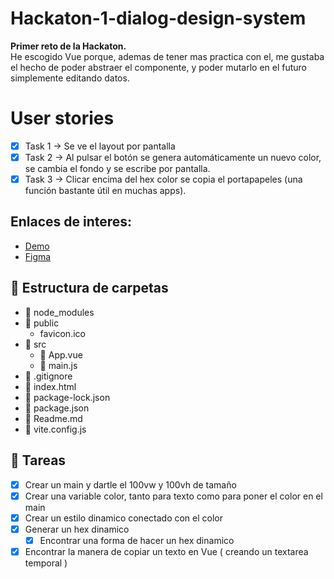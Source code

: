 # Hackaton-1-dialog-design-system
**Primer reto de la Hackaton.**</br>
He escogido Vue porque, ademas de tener mas practica con el, me gustaba el hecho de poder abstraer el componente, y poder mutarlo en el futuro simplemente editando datos.
# User stories
- [x] Task 1 → Se ve el layout por pantalla
- [x] Task 2 → Al pulsar el botón se genera automáticamente un nuevo color, se cambia el fondo y se escribe por pantalla.
- [x] Task 3 → Clicar encima del hex color se copia el portapapeles (una función bastante útil en muchas apps).

## Enlaces de interes:
- [Demo](https://hackaton-3-color-fliper.vercel.app/)
- [Figma](https://www.figma.com/file/ETSvclvkfXzUIJjkufXRJ9/front_explorer?node-id=286%3A16)

## 📂 Estructura de carpetas
- 📂 node_modules
- 📂 public
  - favicon.ico
- 📂 src
  - 📜 App.vue
  - 📜 main.js
- 📜 .gitignore
- 📜 index.html
- 📜 package-lock.json
- 📜 package.json
- 📜 Readme.md
- 📜 vite.config.js

## 📝 Tareas
- [x] Crear un main y dartle el 100vw y 100vh de tamaño
- [x] Crear una variable color, tanto para texto como para poner el color en el main
- [x] Crear un estilo dinamico conectado con el color
- [x] Generar un hex dinamico
  - [x] Encontrar una forma de hacer un hex dinamico
- [x] Encontrar la manera de copiar un texto en Vue ( creando un textarea temporal )
